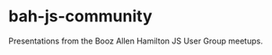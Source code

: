 bah-js-community
================

Presentations from the Booz Allen Hamilton JS User Group meetups.
